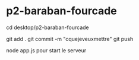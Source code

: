 # p2-baraban-fourcade


cd desktop/p2-baraban-fourcade

git add . 
git commit -m "cquejeveuxmettre"
git push

node app.js pour start le serveur

